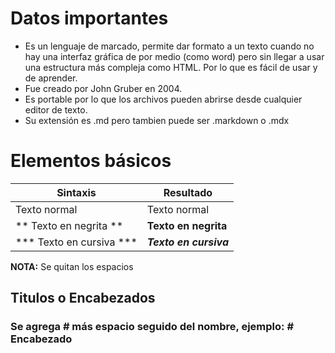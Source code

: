 # Datos importantes 

* Es un lenguaje de marcado, permite dar formato a un texto cuando no hay una interfaz gráfica de por medio (como word) pero sin llegar a usar una estructura más compleja como HTML. Por lo
que es fácil de usar y de aprender.
* Fue creado por John Gruber en 2004. 
* Es portable por lo que los archivos pueden abrirse desde cualquier editor de texto.
* Su extensión es .md pero tambien puede ser .markdown o .mdx

# Elementos básicos

| Sintaxis | Resultado |
| ---- | ---- |
| Texto normal | Texto normal|
| ** Texto en negrita ** | **Texto en negrita** |
| *** Texto en cursiva *** | ***Texto en cursiva*** |

**NOTA:** Se quitan los espacios

## Titulos o Encabezados
### Se agrega # más espacio seguido del nombre, ejemplo: **# Encabezado**





